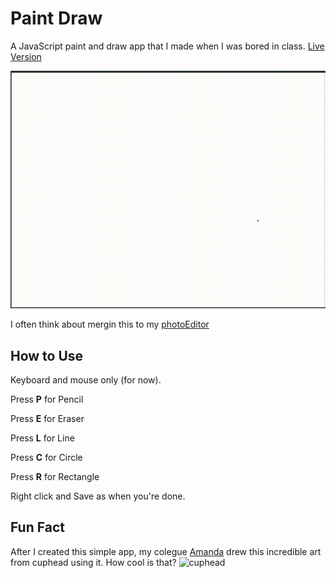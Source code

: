 # Paint Draw

A JavaScript paint and draw app that I made when I was bored in class. [Live Version](https://victorribeiro.com/paintDraw/)

![paintDraw](pd2.gif)

I often think about mergin this to my [photoEditor](https://github.com/victorqribeiro/photoEditor)

## How to Use

Keyboard and mouse only (for now).

Press **P** for Pencil

Press **E** for Eraser 

Press **L** for Line

Press **C** for Circle

Press **R** for Rectangle

Right click and Save as when you're done.

## Fun Fact

After I created this simple app, my colegue [Amanda](https://www.instagram.com/amanda_gobus) drew this incredible art from cuphead using it. How cool is that?
![cuphead](https://instagram.fpoa16-1.fna.fbcdn.net/vp/03cbf89c341e9478bf855b67a5c69e2b/5DBA5E4B/t51.2885-15/sh0.08/e35/s750x750/23734395_373621946412836_8603039701156233216_n.jpg?_nc_ht=instagram.fpoa16-1.fna.fbcdn.net)
